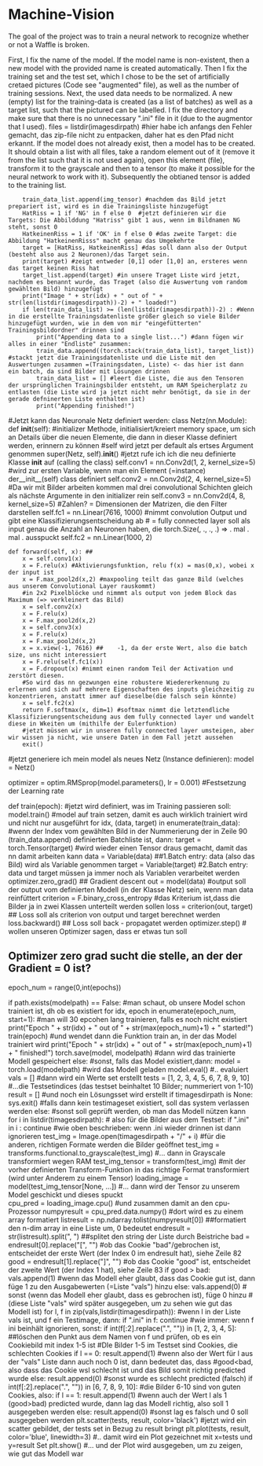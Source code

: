 # Machine-Vision
The goal of the project was to train a neural network to recognize whether or not a Waffle is broken.

First, I fix the name of the model. If the model name is non-existent, then a new model with the provided name is created automatically.
Then I fix the training set and the test set, which I chose to be the set of artificially cretaed pictures (Code see "augmented" file), as well as the number of training sessions.
Next, the used data needs to be normalized. A new (empty) list for the training-data is created (as a list of batches) as well as a target list, such that the pictured can be labelled. 
I fix the directory and make sure that there is no unnecessary ".ini" file in it (due to the augmentor that I used). 
files = listdir(imagesdirpath) #hier habe ich anfangs den Fehler gemacht, das zip-file nicht zu entpacken, daher hat es den Pfad nicht erkannt.
If the model does not already exist, then a model has to be created. It should obtain a list with all files, take a random element out of it (remove it from the list such that it is not used again), open this element (file), transform it to the grayscale and then to a tensor (to make it possible for the neural network to work with it). Subsequently the obtianed tensor is added to the training list.

        train_data_list.append(img_tensor) #nachdem das Bild jetzt prepariert ist, wird es in die Trainingsliste hinzugefügt
        HatRiss = 1 if 'NG' in f else 0  #jetzt definieren wir die Targets: Die Abbilddung "Hatriss" gibt 1 aus, wenn im Bildnamen NG steht, sonst 0
        HatkeinenRiss = 1 if 'OK' in f else 0 #das zweite Target: die Abbildung "HatkeinenRisss" macht genau das Umgekehrte
        target = [HatRiss, HatkeinenRiss] #das soll dann also der Output (besteht also aus 2 Neuronen)/das Target sein.
        print(target) #zeigt entweder [0,1] oder [1,0] an, ersteres wenn das target keinen Riss hat
        target_list.append(target) #in unsere Traget Liste wird jetzt, nachdem es benannt wurde, das Traget (also die Auswertung vom random gewählten Bild) hinzugefügt
        print("Image " + str(idx) + " out of " + str(len(listdir(imagesdirpath))-2) + " loaded!")
        if len(train_data_list) >= (len(listdir(imagesdirpath))-2) : #Wenn in die erstellte Trainingsdatenliste größer gleich so viele Bilder hinzugefügt wurden, wie in dem von mir "eingefütterten" Trainingsbildordner" drinnen sind 
            print("Appending data to a single list...") #dann fügen wir alles in einer "Endliste" zusammen:
            train_data.append((torch.stack(train_data_list), target_list)) #stackt jetzt die Trainingsdatenliste und die Liste mit den Auswertungen zusammen =(Trainingsdaten, Liste) <- das hier ist dann ein batch, da sind Bilder mit Lösungen drinnen
            train_data_list = [] #leert die Liste, die aus den Tensoren der ursprünglichen Trainingsbilder entsteht, um RAM Speicherplatz zu entlasten (die Liste wird ja jetzt nicht mehr benötigt, da sie in der gerade defninerten Liste enthalten ist)
            print("Appending finished!")
            
#Jetzt kann das Neuronale Netz definiert werden:
class Netz(nn.Module):
    def __init__(self): #initializer Methode, initialisiert/kreiert memory space, um sich an Details über die neuen Elemente, die dann in dieser Klasse definiert werden, erinnern zu können
        #self wird jetzt per default als ertses Argument genommen
        super(Netz, self).__init__() #jetzt rufe ich ich die neu definierte Klasse __init__ auf (calling the class)
        self.conv1 = nn.Conv2d(1, 2, kernel_size=5) #wird zur ersten Variable, wenn man ein Element (=instance) der__init__(self) class definiert
        self.conv2 = nn.Conv2d(2, 4, kernel_size=5) #Da wir mit Bilder arbeiten kommen mal drei convolutional Schichten gleich als nächste Argumente in den initializer rein
        self.conv3 = nn.Conv2d(4, 8, kernel_size=5) #Zahlen? = Dimensionen der Matrizen, die den Filter darstellen
        self.fc1 = nn.Linear(7616, 1000) #nimmt convolution Output und gibt eine Klassifizierungsentscheidung ab
        # = fully connected layer soll als input genau die Anzahl an Neuronen haben, die torch.Size(, ., ., .) => . mal . mal .  ausspuckt
        self.fc2 = nn.Linear(1000, 2)
        
    def forward(self, x): ##
        x = self.conv1(x)
        x = F.relu(x) #Aktivierungsfunktion, relu f(x) = mas(0,x), wobei x der input ist
        x = F.max_pool2d(x,2) #maxpooling teilt das ganze Bild (welches aus unserem Convolutional Layer rauskommt) 
        #in 2x2 Pixelblöcke und nimmmt als output von jedem Block das Maximum (=> verkleinert das Bild)
        x = self.conv2(x)
        x = F.relu(x)
        x = F.max_pool2d(x,2)
        x = self.conv3(x)
        x = F.relu(x)
        x = F.max_pool2d(x,2)    
        x = x.view(-1, 7616) ##    -1, da der erste Wert, also die batch size, uns nicht interessiert
        x = F.relu(self.fc1(x))
        x = F.dropout(x) #nimmt einen random Teil der Activation und zerstört diesen. 
        #So wird das nn gezwungen eine robustere Wiedererkennung zu erlernen und sich auf mehrere Eigenschaften des inputs gleichzeitig zu konzentrieren, anstatt immer auf dieselbe(die falsch sein könnte)
        x = self.fc2(x)
        return F.softmax(x, dim=1) #softmax nimmt die letztendliche Klassifizierungsentscheidung aus dem fully connected layer und wandelt diese in Wkeiten um (mithilfe der Eulerfunktion)
        #jetzt müssen wir in unseren fully connected layer umsteigen, aber wir wissen ja nicht, wie unsere Daten in dem Fall jetzt aussehen
        exit()
    
        
#jetzt generiere ich mein model als neues Netz (Instance definieren):
model = Netz()


optimizer = optim.RMSprop(model.parameters(), lr = 0.001) #Festsetzung der Learning rate

def train(epoch): #jetzt wird definiert, was im Training passieren soll:
    model.train() #model auf train setzen, damit es auch wirklich trainiert wird und nicht nur ausgeführt
    for idx, (data, target) in enumerate(train_data): #wenn der Index vom gewählten Bild in der Nummerierung der in Zeile 90 (train_data.append) definierten Batchliste ist, dann:
        target = torch.Tensor(target) #wird wieder einen Tensor draus gemacht, damit das nn damit arbeiten kann
        data = Variable(data) ##1.Batch entry: data (also das Bild) wird als Variable genommen
        target = Variable(target) #2.Batch entry: data und target müssen ja immer noch als Variablen verarbeitet werden
        optimizer.zero_grad() ## Gradient descent
        out = model(data) #output soll der output vom definierten Modell (in der Klasse Netz) sein, wenn man data reinfüttert
        criterion = F.binary_cross_entropy #das Kriterium ist,dass die Bilder ja in zwei Klassen unterteilt werden sollen
        loss = criterion(out, target) ## Loss soll als criterion von output und target berechnet werden
        loss.backward() ## Loss soll back - propagatet werden
        optimizer.step() # wollen unseren Optimizer sagen, dass er etwas tun soll
        
## Optimizer zero grad sucht die stelle, an der der Gradient = 0 ist?

epoch_num = range(0,int(epochs))

if path.exists(modelpath) == False: #man schaut, ob unsere Model schon trainiert ist, dh ob es existiert
    for idx, epoch in enumerate(epoch_num, start=1): #man will 30 epcohen lang trainieren, falls es noch nicht existiert
        print("Epoch " + str(idx) + " out of " + str(max(epoch_num)+1) + " started!")
        train(epoch) #und wendet dann die Funktion train an, in der das Model trainiert wird
        print("Epoch " + str(idx) + " out of " + str(max(epoch_num)+1) + " finished!")
    torch.save(model, modelpath) #dann wird das trainierte Modell gespeichert
else: #sonst, falls das Model existiert,dann:
    model = torch.load(modelpath) #wird das Modell geladen
    model.eval() #.. evaluiert
    vals = [] #dann wird ein Werte set erstellt
    tests = [1, 2, 3, 4, 5, 6, 7, 8, 9, 10] #...die Testsetindices (das testset beinhaltet 10 Bilder; nummeriert von 1-10)
    result = [] #und noch ein Lösungsset wird erstellt
    if timagesdirpath is None: sys.exit() #falls dann kein testimageset existiert, soll das system verlassen werden
    else: #sonst soll geprüft werden, ob man das Modell nützen kann
        for i in listdir(timagesdirpath): # also für die Bilder aus dem Testset:
            if ".ini" in i : continue #wie oben beschrieben: wenn .ini wieder drinnen ist dann ignorieren
            test_img = Image.open(timagesdirpath + "/" + i) #für die anderen, richtigen Formate werden die Bilder geöffnet
            test_img = transforms.functional.to_grayscale(test_img) #... dann in Grayscale transformiert wegen RAM
            test_img_tensor = transform(test_img) #mit der vorher definierten Transform-Funktion in das richtige Format transformiert (wird unter Anderem zu einem Tensor)
            loading_image = model(test_img_tensor[None, ...]) #... dann wird der Tensor zu unserem Model geschickt und dieses spuckt  
            cpu_pred = loading_image.cpu() #und zusammen damit an den cpu-Prozessor
            numpyresult = cpu_pred.data.numpy() #dort wird es zu einem array formatiert
            listresult = np.ndarray.tolist(numpyresult[0]) ##formatiert den n-dim array in eine Liste um, 0 bedeutet
            endresult = str(listresult).split(", ") ##splitet den string der Liste durch Beistriche
            bad = endresult[0].replace("[", "") #ob das Cookie "bad"/gebrochen ist, entscheidet der erste Wert (der Index 0 im endresult hat), siehe Zeile 82
            good = endresult[1].replace("]", "") #ob das Cookie "good" ist, entscheidet der zweite Wert (der Index 1 hat), siehe Zeile 83
            if good > bad: vals.append(1) #wenn das Modell eher glaubt, dass das Cookie gut ist, dann füge 1 zu den Ausgabewerten (=Liste "vals") hinzu
            else: vals.append(0) # sonst (wenn das Modell eher glaubt, dass es gebrochen ist), füge 0 hinzu 
            #(diese Liste "vals" wird später ausgegeben, um zu sehen wie gut das Modell ist)
        for l, f in zip(vals,listdir(timagesdirpath)): #wenn l in der Liste vals ist, und f ein Testimage, dann:
            if ".ini" in f: continue #wie immer: wenn f ini beinhält ignorieren, sonst:
            if int(f[:2].replace(".", "")) in [1, 2, 3, 4, 5]: ##löschen den Punkt aus dem Namen von f und prüfen, ob es ein Cookiebild mit index 1-5 ist 
                #DIe Bilder 1-5 im Testset sind Cookies, die schlechten Cookies
                if l == 0: result.append(1) #wenn also der Wert für l aus der "vals" Liste dann auch noch 0 ist, dann bedeutet das, dass 
                #good<bad, also dass das Cookie wsl schlecht ist und das Bild somit richtig predicted wurde
                else: result.append(0) #sonst wurde es schlecht predicted (falsch)
            if int(f[:2].replace(".", "")) in [6, 7, 8, 9, 10]: #die Bilder 6-10 sind von guten Cookies, also:
                if l == 1: result.append(1) #wenn auch der Wert l als 1 (good>bad) predicted wurde, dann lag das Modell richtig, also soll 1 ausgegeben werden
                else: result.append(0) #sonst lag es falsch und 0 soll ausgegeben werden
        plt.scatter(tests, result,  color='black') #jetzt wird ein scatter gebildet, der tests set in Bezug zu result bringt
        plt.plot(tests, result, color='blue', linewidth=3) #.. damit wird ein Plot gezeichnet mit x=tests und y=result Set
        plt.show() #... und der Plot wird ausgegeben, um zu zeigen, wie gut das Modell war
        
